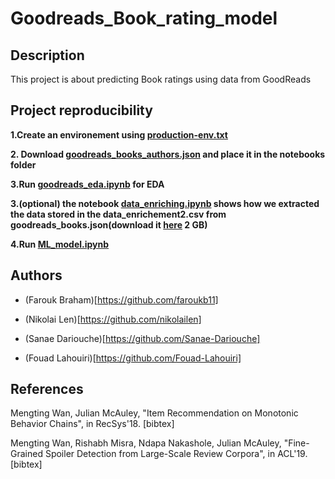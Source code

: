 # Goodreads_Book_rating_model
## Description
This project is about predicting Book ratings using data from GoodReads

## Project reproducibility

**1.Create an environement using [production-env.txt](https://github.com/ML-GROUP-2023/Goodreads_Book_rating_model/blob/main/production-env.txt)**

**2. Download [goodreads_books_authors.json](https://sites.google.com/eng.ucsd.edu/ucsdbookgraph/home) and place it in the notebooks folder**

**3.Run [goodreads_eda.ipynb](https://github.com/ML-GROUP-2023/Goodreads_Book_rating_model/blob/main/goodreads_eda.ipynb) for EDA**

**3.(optional) the notebook [data_enriching.ipynb](https://github.com/ML-GROUP-2023/Goodreads_Book_rating_model/blob/main/data_enriching.ipynb) shows how we extracted the data stored in the data_enrichement2.csv
from goodreads_books.json(download it [here](https://sites.google.com/eng.ucsd.edu/ucsdbookgraph/home) 2 GB)**

**4.Run [ML_model.ipynb](https://github.com/ML-GROUP-2023/Goodreads_Book_rating_model/blob/main/ML_model.ipynb)**


## Authors
*  (Farouk Braham)[https://github.com/faroukb11]

*  (Nikolai Len)[https://github.com/nikolailen]

*  (Sanae Dariouche)[https://github.com/Sanae-Dariouche]

*  (Fouad Lahouiri)[https://github.com/Fouad-Lahouiri]
## References
Mengting Wan, Julian McAuley, "Item Recommendation on Monotonic Behavior Chains", in RecSys'18.  [bibtex]

Mengting Wan, Rishabh Misra, Ndapa Nakashole, Julian McAuley, "Fine-Grained Spoiler Detection from Large-Scale Review Corpora", in ACL'19. [bibtex]
